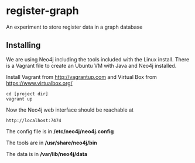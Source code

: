 # register-graph

An experiment to store register data in a graph database

## Installing

We are using Neo4j including the tools included with the Linux install. There is a Vagrant file to create an Ubuntu VM with Java and Neo4j installed.

Install Vagrant from http://vagrantup.com and Virtual Box from https://www.virtualbox.org/

    cd [project dir]
    vagrant up

Now the Neo4j web interface should be reachable at

    http://localhost:7474

The config file is in **/etc/neo4j/neo4j.config**

The tools are in **/usr/share/neo4j/bin**

The data is in **/var/lib/neo4j/data**

